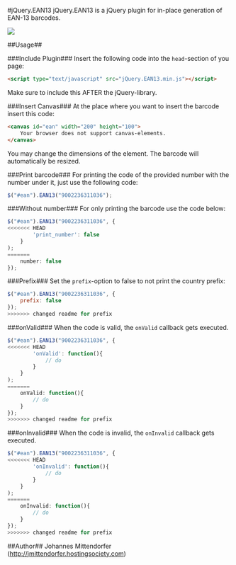 #jQuery.EAN13
jQuery.EAN13 is a jQuery plugin for in-place generation of EAN-13 barcodes.

<img src="https://raw.github.com/joushx/jQuery.EAN13/master/barcode.png"/>

##Usage##

###Include Plugin###
Insert the following code into the `head`-section of you page:

```html
<script type="text/javascript" src="jQuery.EAN13.min.js"></script>
```

Make sure to include this AFTER the jQuery-library.

###Insert Canvas###
At the place where you want to insert the barcode insert this code:

```html
<canvas id="ean" width="200" height="100">
	Your browser does not support canvas-elements.
</canvas>
```

You may change the dimensions of the element. The barcode will automatically be resized.

###Print barcode###
For printing the code of the provided number with the number under it, just use the following code:

```javascript
$("#ean").EAN13("9002236311036");
```

###Without number###
For only printing the barcode use the code below:

```javascript
$("#ean").EAN13("9002236311036", {
<<<<<<< HEAD
		'print_number': false
	}
);
=======
	number: false
});
```

###Prefix###
Set the `prefix`-option to false to not print the country prefix:

```javascript
$("#ean").EAN13("9002236311036", {
	prefix: false
});
>>>>>>> changed readme for prefix
```

###onValid###
When the code is valid, the `onValid` callback gets executed.

```javascript
$("#ean").EAN13("9002236311036", {
<<<<<<< HEAD
		'onValid': function(){
			// do
		}
	}
);
=======
	onValid: function(){
		// do
	}
});
>>>>>>> changed readme for prefix
```

###onInvalid###
When the code is invalid, the `onInvalid` callback gets executed.

```javascript
$("#ean").EAN13("9002236311036", {
<<<<<<< HEAD
		'onInvalid': function(){
			// do
		}
	}
);
=======
	onInvalid: function(){
		// do
	}
});
>>>>>>> changed readme for prefix
```

##Author##
Johannes Mittendorfer (http://jmittendorfer.hostingsociety.com)
